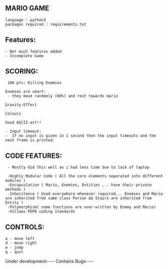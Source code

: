 ## MARIO GAME
    language : python3
    packages required : requirements.txt

## Features:
    - Not much features added
    - Incomplete Game 

## SCORING:
     100 pts: Killing Enemies

    Enemies are smart:
     - they move randomly (60%) and rest towards mario

    Gravity-Effect

    Colours

    Used ASCII-art!!

    - Input timeout:
    -  If no input is given in 1 second then the input timeouts and the next frame is printed.


## CODE FEATURES:
     - Mostly did this well as i had less time due to lack of laptop

     -Highly Modular Code ( All the core elements seperated into different modules )
     -Encapsulation ( Mario, Enemies, Entities ,.. have their private methods )
     -Inheritance ( Used everywhere whenever required... Enemies and Mario are inherited from same class Person && Stairs are inherited from Entity )
     -Polymorphism( some functions are over-written by Enemy and Mario)
     -Follows PEP8 coding standards

## CONTROLS:

    a - move left
    d - move right
    w - jump
    q - quit
    
 Under development---- Contains Bugs----




